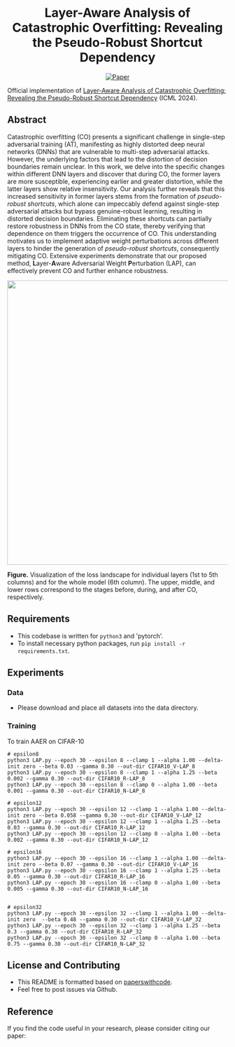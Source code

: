 <div align="center">

# Layer-Aware Analysis of Catastrophic Overfitting: Revealing the Pseudo-Robust Shortcut Dependency
[![Paper](https://img.shields.io/badge/paper-ICML-green)]()

</div>

Official implementation of [Layer-Aware Analysis of Catastrophic Overfitting: Revealing the Pseudo-Robust Shortcut Dependency]() (ICML 2024).

## Abstract
Catastrophic overfitting (CO) presents a significant challenge in single-step adversarial training (AT), manifesting as highly distorted deep neural networks (DNNs) that are vulnerable to multi-step adversarial attacks. However, the underlying factors that lead to the distortion of decision boundaries remain unclear. In this work, we delve into the specific changes within different DNN layers and discover that during CO, the former layers are more susceptible, experiencing earlier and greater distortion, while the latter layers show relative insensitivity. Our analysis further reveals that this increased sensitivity in former layers stems from the formation of $\textit{pseudo-robust shortcuts}$, which alone can impeccably defend against single-step adversarial attacks but bypass genuine-robust learning, resulting in distorted decision boundaries. Eliminating these shortcuts can partially restore robustness in DNNs from the CO state, thereby verifying that dependence on them triggers the occurrence of CO. This understanding motivates us to implement adaptive weight perturbations across different layers to hinder the generation of $\textit{pseudo-robust shortcuts}$, consequently mitigating CO. Extensive experiments demonstrate that our proposed method, $\textbf{L}$ayer-$\textbf{A}$ware Adversarial Weight $\textbf{P}$erturbation (LAP), can effectively prevent CO and further enhance robustness.

<p float="left" align="center">
<img src="LAP.png" width="650" /> 
    
**Figure.** Visualization of the loss landscape for individual layers (1st to 5th columns) and for the whole model (6th column). The upper, middle, and lower rows correspond to the stages before, during, and after CO, respectively.

## Requirements
- This codebase is written for `python3` and 'pytorch'.
- To install necessary python packages, run `pip install -r requirements.txt`.


## Experiments
### Data
- Please download and place all datasets into the data directory.


### Training

To train AAER on CIFAR-10
```
# epsilon8
python3 LAP.py --epoch 30 --epsilon 8 --clamp 1 --alpha 1.00 --delta-init zero --beta 0.03 --gamma 0.30 --out-dir CIFAR10_V-LAP_8
python3 LAP.py --epoch 30 --epsilon 8 --clamp 1 --alpha 1.25 --beta 0.002 --gamma 0.30 --out-dir CIFAR10_R-LAP_8
python3 LAP.py --epoch 30 --epsilon 8 --clamp 0 --alpha 1.00 --beta 0.001 --gamma 0.30 --out-dir CIFAR10_N-LAP_8

# epsilon12
python3 LAP.py --epoch 30 --epsilon 12 --clamp 1 --alpha 1.00 --delta-init zero --beta 0.058 --gamma 0.30 --out-dir CIFAR10_V-LAP_12
python3 LAP.py --epoch 30 --epsilon 12 --clamp 1 --alpha 1.25 --beta 0.03 --gamma 0.30 --out-dir CIFAR10_R-LAP_12
python3 LAP.py --epoch 30 --epsilon 12 --clamp 0 --alpha 1.00 --beta 0.002 --gamma 0.30 --out-dir CIFAR10_N-LAP_12

# epsilon16
python3 LAP.py --epoch 30 --epsilon 16 --clamp 1 --alpha 1.00 --delta-init zero --beta 0.07 --gamma 0.30 --out-dir CIFAR10_V-LAP_16
python3 LAP.py --epoch 30 --epsilon 16 --clamp 1 --alpha 1.25 --beta 0.05 --gamma 0.30 --out-dir CIFAR10_R-LAP_16
python3 LAP.py --epoch 30 --epsilon 16 --clamp 0 --alpha 1.00 --beta 0.005 --gamma 0.30 --out-dir CIFAR10_N-LAP_16


# epsilon32
python3 LAP.py --epoch 30 --epsilon 32 --clamp 1 --alpha 1.00 --delta-init zero  --beta 0.48 --gamma 0.30 --out-dir CIFAR10_V-LAP_32
python3 LAP.py --epoch 30 --epsilon 32 --clamp 1 --alpha 1.25 --beta 0.3 --gamma 0.30 --out-dir CIFAR10_R-LAP_32
python3 LAP.py --epoch 30 --epsilon 32 --clamp 0 --alpha 1.00 --beta 0.75 --gamma 0.30 --out-dir CIFAR10_N-LAP_32

```


## License and Contributing
- This README is formatted based on [paperswithcode](https://github.com/paperswithcode/releasing-research-code).
- Feel free to post issues via Github.

## Reference
If you find the code useful in your research, please consider citing our paper:

<pre>
</pre>
